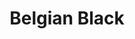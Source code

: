 ---
language: id
layout: product-item
title: Belgian Black
description: Description in &amp; Belgian Black
keyword: keyword in Belgian Black
image: /images/Gray-Bazalt-Polished-web.jpg
sub-title: Belgian Black
article-1: Custom size upon order<br>Thickness &#58; 1/2″ <br>Panel &#58; Polished <br>Color &#58; Gray
title-right: Belgian Black
article-right: Belgian Black
title-2: Belgian Black
article-2: Belgian Black
article-3: Belgian Black
alt-slide1: Belgian Black
alt-slide2: Belgian Black
alt-slide3: Belgian Black
slide1: /images/Gray-Bazalt-Polished-web.jpg
slide2: /images/Gray-Bazalt-Polished-web.jpg
slide3: /images/Gray-Bazalt-Polished-web.jpg
---